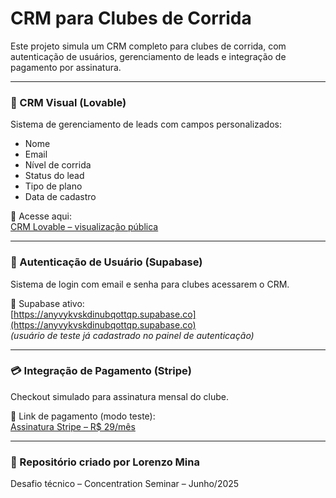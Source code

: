# CRM para Clubes de Corrida

Este projeto simula um CRM completo para clubes de corrida, com autenticação de usuários, gerenciamento de leads e integração de pagamento por assinatura.

---

### 🧩 CRM Visual (Lovable)

Sistema de gerenciamento de leads com campos personalizados:
- Nome
- Email
- Nível de corrida
- Status do lead
- Tipo de plano
- Data de cadastro

🔗 Acesse aqui:  
[CRM Lovable – visualização pública](https://stride-tracker-crm-dash.lovable.app)

---

### 🔐 Autenticação de Usuário (Supabase)

Sistema de login com email e senha para clubes acessarem o CRM.

🔗 Supabase ativo:  
[https://anyvykvskdinubqottqp.supabase.co](https://anyvykvskdinubqottqp.supabase.co)  
*(usuário de teste já cadastrado no painel de autenticação)*

---

### 💳 Integração de Pagamento (Stripe)

Checkout simulado para assinatura mensal do clube.

🔗 Link de pagamento (modo teste):  
[Assinatura Stripe – R$ 29/mês](https://buy.stripe.com/test_5kQ00lfCX8y2fiK5ij6J200)

---

### 📁 Repositório criado por Lorenzo Mina  
Desafio técnico – Concentration Seminar – Junho/2025

